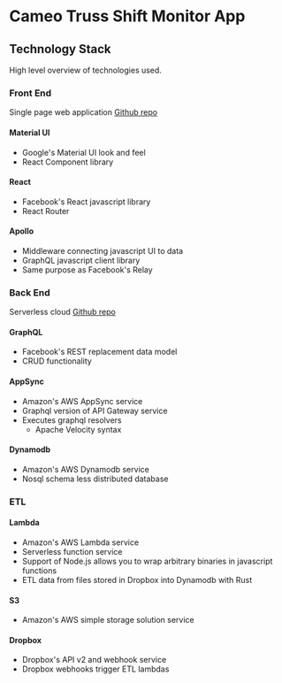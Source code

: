 # Cameo Truss Shift Monitor App

## Technology Stack 
High level overview of technologies used.

### Front End
Single page web application
[Github repo](https://github.com/CameoTruss/ShiftMonitorFrontEnd)
#### Material UI
- Google's Material UI look and feel 
- React Component library
#### React 
- Facebook's React javascript library
- React Router 
#### Apollo
- Middleware connecting javascript UI to data
- GraphQL javascript client library 
- Same purpose as Facebook's Relay
### Back End
Serverless cloud
[Github repo](https://github.com/CameoTruss/ShiftMonitorBackEnd)
#### GraphQL
- Facebook's REST replacement data model 
- CRUD functionality
#### AppSync
- Amazon's AWS AppSync service
- Graphql version of API Gateway service
- Executes graphql resolvers
  - Apache Velocity syntax
#### Dynamodb 
- Amazon's AWS Dynamodb service
- Nosql schema less distributed database
### ETL
#### Lambda
- Amazon's AWS Lambda service 
- Serverless function service
- Support of Node.js allows you to wrap arbitrary binaries in javascript functions 
- ETL data from files stored in Dropbox into Dynamodb with Rust 
#### S3
- Amazon's AWS simple storage solution service
#### Dropbox 
- Dropbox's API v2 and webhook service
- Dropbox webhooks trigger ETL lambdas